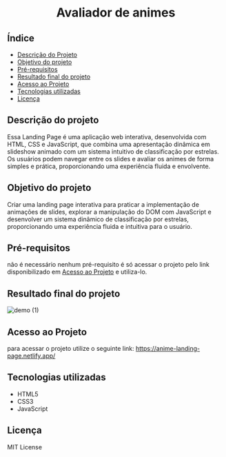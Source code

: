 <h1 align="center">
    Avaliador de animes
</h1>

## Índice
- [Descrição do Projeto](#descrição-do-projeto)
- [Objetivo do projeto](#objetivo-do-projeto)
- [Pré-requisitos](#pré-requisitos)
- [Resultado final do projeto](#resultado-final-do-projeto)
- [Acesso ao Projeto](#acesso-ao-projeto)
- [Tecnologias utilizadas](#tecnologias-utilizadas)
- [Licença](#licença)

## Descrição do projeto
Essa Landing Page é uma aplicação web interativa, desenvolvida com HTML, CSS e JavaScript, que combina uma apresentação dinâmica em slideshow animado com um sistema intuitivo de classificação por estrelas. Os usuários podem navegar entre os slides e avaliar os animes de forma simples e prática, proporcionando uma experiência fluida e envolvente.

## Objetivo do projeto
Criar uma landing page interativa para praticar a implementação de animações de slides, explorar a manipulação do DOM com JavaScript e desenvolver um sistema dinâmico de classificação por estrelas, proporcionando uma experiência fluida e intuitiva para o usuário.

## Pré-requisitos
não é necessário nenhum pré-requisito é só acessar o projeto pelo link disponibilizado em [Acesso ao Projeto](#acesso-ao-projeto) e utiliza-lo.

## Resultado final do projeto
![demo (1)](https://github.com/user-attachments/assets/ad1408e9-bc5d-4399-b68a-fe699dc6a554)








## Acesso ao Projeto
para acessar o projeto utilize o seguinte link: https://anime-landing-page.netlify.app/


## Tecnologias utilizadas
- HTML5
- CSS3
- JavaScript

## Licença
MIT License
